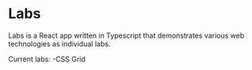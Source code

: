 # Labs

Labs is a React app written in Typescript that demonstrates various web technologies as individual labs.

Current labs:
-CSS Grid